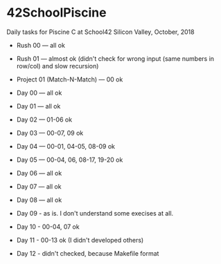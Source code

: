 # 42SchoolPiscine
Daily tasks for Piscine C at School42 Silicon Valley, October, 2018

* Rush 00 — all ok
* Rush 01 — almost ok (didn't check for wrong input (same numbers in row/col) and slow recursion)

* Project 01 (Match-N-Match) — 00 ok

* Day 00 — all ok
* Day 01 — all ok
* Day 02 — 01-06 ok
* Day 03 — 00-07, 09 ok
* Day 04 — 00-01, 04-05, 08-09 ok
* Day 05 — 00-04, 06, 08-17, 19-20 ok
* Day 06 — all ok
* Day 07 — all ok
* Day 08 — all ok
* Day 09 - as is. I don't understand some execises at all.
* Day 10 - 00-04, 07 ok
* Day 11 - 00-13 ok (I didn't developed others)
* Day 12 - didn't checked, because Makefile format
